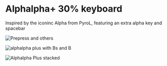 # Alphalpha+ 30% keyboard
Inspired by the iconinc Alpha from PyroL, featuring an extra alpha key and spacebar

![Prepress and others](https://user-images.githubusercontent.com/69826495/149284118-286c86b3-cef6-4afc-b85c-3c93747531d1.jpeg)

![alphalpha plus with Bs and B](https://user-images.githubusercontent.com/69826495/149283749-0032ac94-7b57-4160-a98e-8bdf854c2daf.jpeg)

![Alphalpha Plus stacked](https://user-images.githubusercontent.com/69826495/145111198-865fb3ac-7463-497f-ae04-7ddeeb020f69.jpeg)
